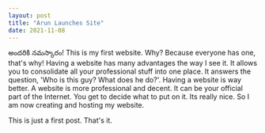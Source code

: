```yaml
---
layout: post
title: "Arun Launches Site"
date: 2021-11-08
---
```


అందరికి నమస్కారం! This is my first website. Why? Because everyone has one, that's why! Having a website has many advantages the way I see it. It allows you to consolidate all your professional stuff into one place. It answers the question, 'Who is this guy? What does he do?'. Having a website is way better. A website is more professional and decent. It can be your official part of the Internet. You get to decide what to put on it. Its really nice. So I am now creating and hosting my website.

This is just a first post. That's it.
